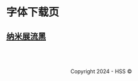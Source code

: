 <!--Markdown 编写-->
<title>Nanofont字体下载页</title>
<link rel="shortcut icon" href="https://hss.fmdns.cn/assets/pic/favicon.ico">

# 字体下载页



## [纳米展流黑](https://hss.fmdns.cn/site/nanofont/dlfont/n_addonhei/info.7z)

<!--

## [纳米丰宋](https://hss.fmdns.cn/site/nanofont/dlfont/n_fullsong/info.7z)

-->


## &nbsp;
<div align="center">
    Copyright 2024 - HSS ©
</div>